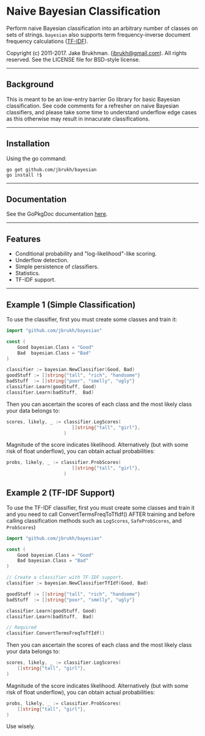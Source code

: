 # Naive Bayesian Classification

Perform naive Bayesian classification into an arbitrary number of classes on sets of strings. `bayesian` also supports term frequency-inverse document frequency calculations ([TF-IDF](https://www.wikiwand.com/en/Tf%E2%80%93idf)).

Copyright (c) 2011-2017. Jake Brukhman. (jbrukh@gmail.com).
All rights reserved.  See the LICENSE file for BSD-style license.

------------

## Background

This is meant to be an low-entry barrier Go library for basic Bayesian classification. See code comments for a refresher on naive Bayesian classifiers, and please take some time to understand underflow edge cases as this otherwise may result in innacurate classifications.

------------

## Installation

Using the go command:

```shell
go get github.com/jbrukh/bayesian
go install !$
```

------------

## Documentation

See the GoPkgDoc documentation [here](https://godoc.org/github.com/jbrukh/bayesian).

------------

## Features

- Conditional probability and "log-likelihood"-like scoring.
- Underflow detection.
- Simple persistence of classifiers.
- Statistics.
- TF-IDF support.

------------

## Example 1 (Simple Classification)

To use the classifier, first you must create some classes
and train it:

```go
import "github.com/jbrukh/bayesian"

const (
    Good bayesian.Class = "Good"
    Bad  bayesian.Class = "Bad"
)

classifier := bayesian.NewClassifier(Good, Bad)
goodStuff := []string{"tall", "rich", "handsome"}
badStuff  := []string{"poor", "smelly", "ugly"}
classifier.Learn(goodStuff, Good)
classifier.Learn(badStuff,  Bad)
```

Then you can ascertain the scores of each class and
the most likely class your data belongs to:

```go
scores, likely, _ := classifier.LogScores(
                        []string{"tall", "girl"},
                     )
```

Magnitude of the score indicates likelihood. Alternatively (but
with some risk of float underflow), you can obtain actual probabilities:

```go
probs, likely, _ := classifier.ProbScores(
                        []string{"tall", "girl"},
                     )
```

## Example 2 (TF-IDF Support)

To use the TF-IDF classifier, first you must create some classes
and train it and you need to call ConvertTermsFreqToTfIdf() AFTER training
and before calling classification methods such as `LogScores`, `SafeProbScores`, and `ProbScores`)

```go
import "github.com/jbrukh/bayesian"

const (
    Good bayesian.Class = "Good"
    Bad bayesian.Class = "Bad"
)

// Create a classifier with TF-IDF support.
classifier := bayesian.NewClassifierTfIdf(Good, Bad)

goodStuff := []string{"tall", "rich", "handsome"}
badStuff  := []string{"poor", "smelly", "ugly"}

classifier.Learn(goodStuff, Good)
classifier.Learn(badStuff,  Bad)

// Required
classifier.ConvertTermsFreqToTfIdf()
```

Then you can ascertain the scores of each class and
the most likely class your data belongs to:

```go
scores, likely, _ := classifier.LogScores(
    []string{"tall", "girl"},
)
```

Magnitude of the score indicates likelihood. Alternatively (but
with some risk of float underflow), you can obtain actual probabilities:

```go
probs, likely, _ := classifier.ProbScores(
    []string{"tall", "girl"},
)
```

Use wisely.
